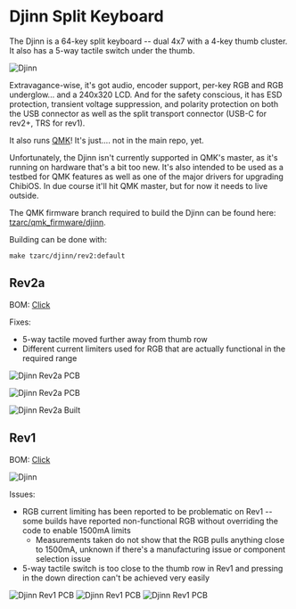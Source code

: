 # Djinn Split Keyboard

The Djinn is a 64-key split keyboard -- dual 4x7 with a 4-key thumb cluster. It also has a 5-way tactile switch under the thumb.

![Djinn](https://i.imgur.com/ArSjkv8.jpg)

Extravagance-wise, it's got audio, encoder support, per-key RGB and RGB underglow... and a 240x320 LCD. And for the safety conscious, it has ESD protection, transient voltage suppression, and polarity protection on both the USB connector as well as the split transport connector (USB-C for rev2+, TRS for rev1).

It also runs [QMK](https://qmk.fm/)! It's just.... not in the main repo, yet.

Unfortunately, the Djinn isn't currently supported in QMK's master, as it's running on hardware that's a bit too new. It's also intended to be used as a testbed for QMK features as well as one of the major drivers for upgrading ChibiOS. In due course it'll hit QMK master, but for now it needs to live outside.

The QMK firmware branch required to build the Djinn can be found here: [tzarc/qmk_firmware/djinn](https://github.com/tzarc/qmk_firmware/tree/djinn).

Building can be done with:

```
make tzarc/djinn/rev2:default
```

## Rev2a

BOM: [Click](Rev2a/Djinn-BOM.md)

Fixes:

* 5-way tactile moved further away from thumb row
* Different current limiters used for RGB that are actually functional in the required range

![Djinn Rev2a PCB](https://i.imgur.com/FwygDrP.jpg)

![Djinn Rev2a PCB](https://i.imgur.com/D2tkZZf.png)

![Djinn Rev2a Built](https://i.imgur.com/xyOn5MO.jpg)

## Rev1

BOM: [Click](Rev1/Djinn-BOM.md)

![Djinn](https://i.imgur.com/iZmEG2e.jpg)

Issues:

* RGB current limiting has been reported to be problematic on Rev1 -- some builds have reported non-functional RGB without overriding the code to enable 1500mA limits
  * Measurements taken do not show that the RGB pulls anything close to 1500mA, unknown if there's a manufacturing issue or component selection issue
* 5-way tactile switch is too close to the thumb row in Rev1 and pressing in the down direction can't be achieved very easily

![Djinn Rev1 PCB](https://i.imgur.com/tDgQIRd.png)
![Djinn Rev1 PCB](https://i.imgur.com/HIBmkHB.jpg)
![Djinn Rev1 PCB](https://i.imgur.com/NRcNDYy.jpg)
